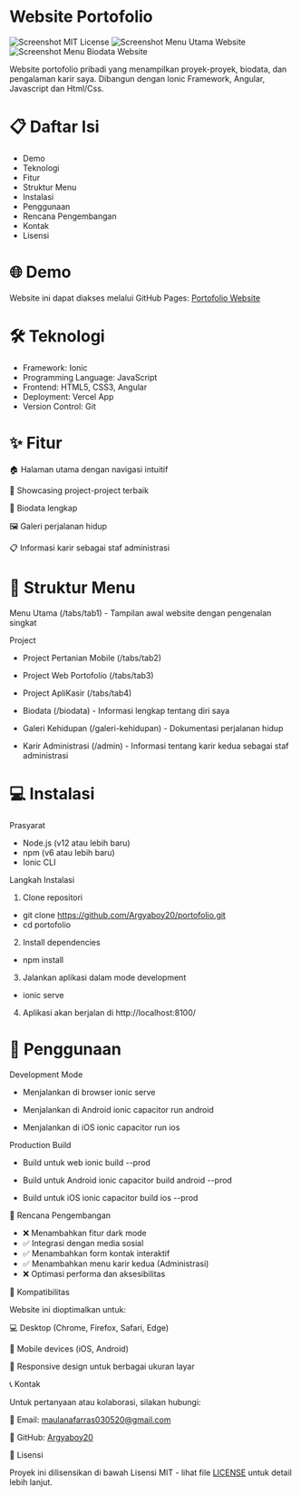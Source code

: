 # Website Portofolio

![Screenshot MIT License](/src/assets/dokumentasi/MIT.png)
![Screenshot Menu Utama Website](/src/assets/dokumentasi/portofolio1.png)
![Screenshot Menu Biodata Website](/src/assets/dokumentasi/portofolio2.png)

Website portofolio pribadi yang menampilkan proyek-proyek, biodata, dan pengalaman karir saya. Dibangun dengan Ionic Framework, Angular, Javascript dan Html/Css.

# 📋 Daftar Isi

* Demo
* Teknologi
* Fitur
* Struktur Menu
* Instalasi
* Penggunaan
* Rencana Pengembangan
* Kontak
* Lisensi

# 🌐 Demo
Website ini dapat diakses melalui GitHub Pages: [Portofolio Website](https://rasfarras.vercel.app)

# 🛠️ Teknologi
- Framework: Ionic
- Programming Language: JavaScript
- Frontend: HTML5, CSS3, Angular
- Deployment: Vercel App
- Version Control: Git

# ✨ Fitur

🏠 Halaman utama dengan navigasi intuitif

📂 Showcasing project-project terbaik

👤 Biodata lengkap

🖼️ Galeri perjalanan hidup

📋 Informasi karir sebagai staf administrasi

# 📌 Struktur Menu

Menu Utama (/tabs/tab1) - Tampilan awal website dengan pengenalan singkat

Project
- Project Pertanian Mobile (/tabs/tab2)
- Project Web Portofolio (/tabs/tab3)
- Project ApliKasir (/tabs/tab4)


- Biodata (/biodata) - Informasi lengkap tentang diri saya
- Galeri Kehidupan (/galeri-kehidupan) - Dokumentasi perjalanan hidup 
- Karir Administrasi (/admin) - Informasi tentang karir kedua sebagai staf administrasi

# 💻 Instalasi
Prasyarat
- Node.js (v12 atau lebih baru)
- npm (v6 atau lebih baru)
- Ionic CLI

Langkah Instalasi
1. Clone repositori
- git clone https://github.com/Argyaboy20/portofolio.git
- cd portofolio

2. Install dependencies
- npm install

3. Jalankan aplikasi dalam mode development
- ionic serve

4. Aplikasi akan berjalan di http://localhost:8100/


# 🚀 Penggunaan

Development Mode
* Menjalankan di browser
ionic serve

* Menjalankan di Android
ionic capacitor run android

* Menjalankan di iOS
ionic capacitor run ios

Production Build

* Build untuk web
ionic build --prod

* Build untuk Android
ionic capacitor build android --prod

* Build untuk iOS
ionic capacitor build ios --prod

📝 Rencana Pengembangan

* ❌ Menambahkan fitur dark mode 
* ✅ Integrasi dengan media sosial
* ✅ Menambahkan form kontak interaktif
* ✅ Menambahkan menu karir kedua (Administrasi) 
* ❌ Optimasi performa dan aksesibilitas

📱 Kompatibilitas

Website ini dioptimalkan untuk:

💻 Desktop (Chrome, Firefox, Safari, Edge)

📱 Mobile devices (iOS, Android)

🔄 Responsive design untuk berbagai ukuran layar

📞 Kontak

Untuk pertanyaan atau kolaborasi, silakan hubungi:

📧 Email: maulanafarras030520@gmail.com

💼 GitHub: [Argyaboy20](https://github.com/Argyaboy20)

📄 Lisensi

Proyek ini dilisensikan di bawah Lisensi MIT - lihat file [LICENSE](https://github.com/Argyaboy20/portofolio/blob/main/LICENSE) untuk detail lebih lanjut.